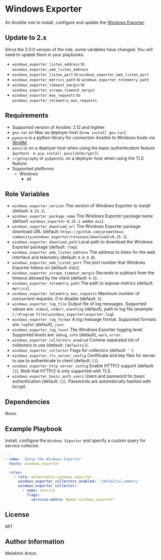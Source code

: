 Windows Exporter
================

An Ansible role to install, configure and update the [Windows Exporter](https://github.com/prometheus-community/windows_exporter).

Update to 2.x
-------------

Since the 2.0.0 version of the role, some variables have changed. You will need to update them in your playbooks.

- `windows_exporter_listen_address` to `windows_exporter_web_listen_address`
- `windows_exporter_listen_port` to `windows_exporter_web_listen_port`
- `windows_exporter_metrics_path` to `windows_exporter_telemetry_path`
- `windows_exporter_timeout_margin` to `windows_exporter_scrape_timeout_margin`
- `windows_exporter_max_requests` to `windows_exporter_telemetry_max_requests`

Requirements
------------

- Supported version of Ansible: 2.12 and highter.
- `gnu-tar` on Mac as deployer host (`brew install gnu-tar`).
- `pywinrm` is a python library for connection Ansible to Windows hosts via [WinRM](https://docs.ansible.com/ansible/latest/user_guide/windows_winrm.html).
- `passlib` on a deployer host when using the basic authentication feature (`python3 -m pip install passlib[bcrypt]`).
- `cryptography` or `pyOpenSSL` on a deployer host when using the TLS feature.
- Supported platforms:
  - Windows
    - all

Role Variables
--------------

- `windows_exporter_version` The version of Windows Exporter to install (default: `0.25.1`).
- `windows_exporter_package_name` The Windows Exporter package name (default: `windows_exporter-0.25.1-amd64.msi`).
- `windows_exporter_download_url` The Windows Exporter package download URL (default: `https://github.com/prometheus-community/windows_exporter/releases/download/v0.25.1`).
- `windows_exporter_download_path` Local path to download the Windows Exporter package (default: `/tmp`).
- `windows_exporter_web_listen_address` The address to listen for the web interface and telemetry (default: `0.0.0.0`).
- `windows_exporter_web_listen_port` The port number that Windows Exporter listens on (default: `9182`).
- `windows_exporter_scrape_timeout_margin` Seconds to subtract from the timeout allowed by the client (default: `0.5`).
- `windows_exporter_telemetry_path` The path to expose metrics (default: `metrics`).
- `windows_exporter_telemetry_max_requests` Maximum number of concurrent requests. 0 to disable (default: `5`).
- `windows_exporter_log_file` Output file of log messages. Supported values are: `stdout`, `stderr`, `eventlog` (default), path to log file (example: `C:\Program Files\windows_exporter\exporter.log`).
- `windows_exporter_log_format` A log message format. Supported formats are: `logfmt` (default), `json`.
- `windows_exporter_log_level` The Windows Exporter logging level. Supported levels are: `debug`, `info` (default), `warn`, `error`.
- `windows_exporter_collectors_enabled` Comma-separated list of collectors to use (default: `[defaults]`).
- `windows_exporter_collector` Flags for collectors (default: `''`).
- `windows_exporter_tls_server_config` Certificate and key files for server to use to authenticate to client (default: `{}`).
- `windows_exporter_http_server_config` Enable HTTP/2 support (default: `{}`). Note that HTTP/2 is only supported with TLS.
- `windows_exporter_basic_auth_users` Users and password for basic authentication (default: `{}`). Passwords are automatically hashed with bcrypt.

Dependencies
------------

None.

Example Playbook
----------------

Install, configure the `Windows Exporter` and specify a custom query for service collector.

```yaml
---
- name: 'Setup the Windows Exporter'
  hosts: windows_exporter

  roles:
    - role: antmelekhin.windows_exporter
      windows_exporter_collectors_enabled: '[defaults],memory'
      windows_exporter_collector:
        - name: service
          flags:
            services-where: Name='windows_exporter'
```

License
-------

MIT

Author Information
------------------

Melekhin Anton.

